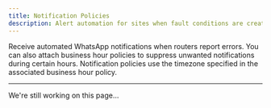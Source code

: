 ```yaml
---
title: Notification Policies
description: Alert automation for sites when fault conditions are created and updated.
---
```


Receive automated WhatsApp notifications when routers report errors. You can also attach business hour policies to suppress unwanted notifications during certain hours. Notification policies use the timezone specified in the associated business hour policy.

---

We're still working on this page...

<!-- ![Notification Policy Screenshot](https://cdn.mikrocloud.com/documentation-assets/notification-policy.png) -->

